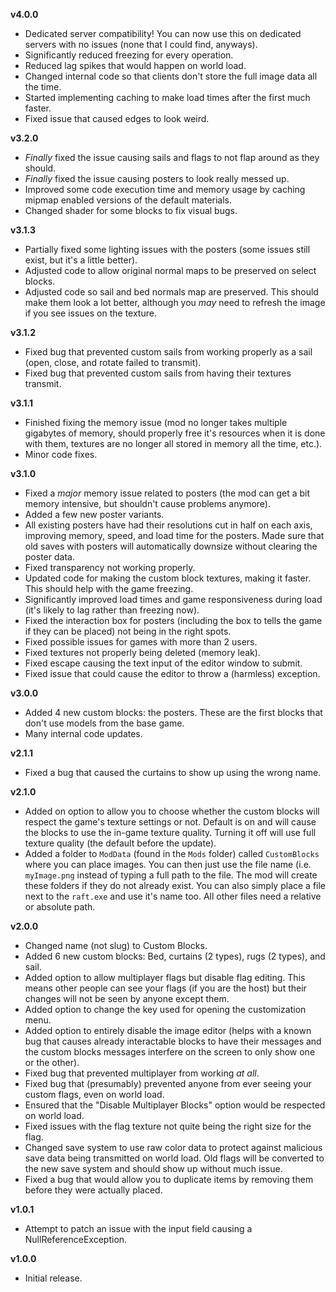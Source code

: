 **v4.0.0**
* Dedicated server compatibility! You can now use this on dedicated servers with no issues (none that I could find, anyways).
* Significantly reduced freezing for every operation.
* Reduced lag spikes that would happen on world load.
* Changed internal code so that clients don't store the full image data all the time.
* Started implementing caching to make load times after the first much faster.
* Fixed issue that caused edges to look weird.

**v3.2.0**
* *Finally* fixed the issue causing sails and flags to not flap around as they should.
* *Finally* fixed the issue causing posters to look really messed up.
* Improved some code execution time and memory usage by caching mipmap enabled versions of the default materials.
* Changed shader for some blocks to fix visual bugs.

**v3.1.3**
* Partially fixed some lighting issues with the posters (some issues still exist, but it's a little better).
* Adjusted code to allow original normal maps to be preserved on select blocks.
* Adjusted code so sail and bed normals map are preserved. This should make them look a lot better, although you *may* need to refresh the image if you see issues on the texture.

**v3.1.2**
* Fixed bug that prevented custom sails from working properly as a sail (open, close, and rotate failed to transmit).
* Fixed bug that prevented custom sails from having their textures transmit.

**v3.1.1**
* Finished fixing the memory issue (mod no longer takes multiple gigabytes of memory, should properly free it's resources when it is done with them, textures are no longer all stored in memory all the time, etc.).
* Minor code fixes.

**v3.1.0**
* Fixed a *major* memory issue related to posters (the mod can get a bit memory intensive, but shouldn't cause problems anymore).
* Added a few new poster variants.
* All existing posters have had their resolutions cut in half on each axis, improving memory, speed, and load time for the posters. Made sure that old saves with posters will automatically downsize without clearing the poster data.
* Fixed transparency not working properly.
* Updated code for making the custom block textures, making it faster. This should help with the game freezing.
* Significantly improved load times and game responsiveness during load (it's likely to lag rather than freezing now).
* Fixed the interaction box for posters (including the box to tells the game if they can be placed) not being in the right spots.
* Fixed possible issues for games with more than 2 users.
* Fixed textures not properly being deleted (memory leak).
* Fixed escape causing the text input of the editor window to submit.
* Fixed issue that could cause the editor to throw a (harmless) exception.

**v3.0.0**
* Added 4 new custom blocks: the posters. These are the first blocks that don't use models from the base game.
* Many internal code updates.

**v2.1.1**
* Fixed a bug that caused the curtains to show up using the wrong name.

**v2.1.0**
* Added on option to allow you to choose whether the custom blocks will respect the game's texture settings or not. Default is on and will cause the blocks to use the in-game texture quality. Turning it off will use full texture quality (the default before the update).
* Added a folder to `ModData` (found in the `Mods` folder) called `CustomBlocks` where you can place images. You can then just use the file name (i.e. `myImage.png` instead of typing a full path to the file. The mod will create these folders if they do not already exist. You can also simply place a file next to the `raft.exe` and use it's name too. All other files need a relative or absolute path.

**v2.0.0**
* Changed name (not slug) to Custom Blocks.
* Added 6 new custom blocks: Bed, curtains (2 types), rugs (2 types), and sail.
* Added option to allow multiplayer flags but disable flag editing. This means other people can see your flags (if you are the host) but their changes will not be seen by anyone except them.
* Added option to change the key used for opening the customization menu.
* Added option to entirely disable the image editor (helps with a known bug that causes already interactable blocks to have their messages and the custom blocks messages interfere on the screen to only show one or the other).
* Fixed bug that prevented multiplayer from working *at all*.
* Fixed bug that (presumably) prevented anyone from ever seeing your custom flags, even on world load.
* Ensured that the "Disable Multiplayer Blocks" option would be respected on world load.
* Fixed issues with the flag texture not quite being the right size for the flag.
* Changed save system to use raw color data to protect against malicious save data being transmitted on world load. Old flags will be converted to the new save system and should show up without much issue.
* Fixed a bug that would allow you to duplicate items by removing them before they were actually placed.

**v1.0.1**
* Attempt to patch an issue with the input field causing a NullReferenceException.

**v1.0.0**
* Initial release.
